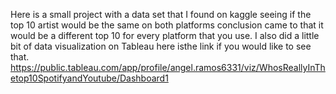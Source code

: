 Here is a small project with a data set that I found on kaggle seeing if the top 10 artist would be the same on both platforms conclusion came to that it would be a different top 10 for every platform that you use. I also did a little bit of data visualization on Tableau here isthe link if you would like to see that. https://public.tableau.com/app/profile/angel.ramos6331/viz/WhosReallyInThetop10SpotifyandYoutube/Dashboard1

